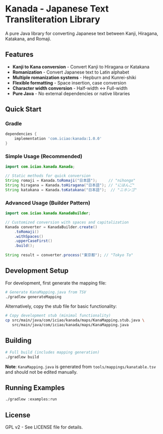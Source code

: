 # Kanada - Japanese Text Transliteration Library

A pure Java library for converting Japanese text between Kanji, Hiragana, Katakana, and Romaji.

## Features

- **Kanji to Kana conversion** - Convert Kanji to Hiragana or Katakana
- **Romanization** - Convert Japanese text to Latin alphabet
- **Multiple romanization systems** - Hepburn and Kunrei-shiki
- **Flexible formatting** - Space insertion, case conversion
- **Character width conversion** - Half-width ↔ Full-width
- **Pure Java** - No external dependencies or native libraries

## Quick Start

### Gradle
```gradle
dependencies {
    implementation 'com.iciao:kanada:1.0.0'
}
```

### Simple Usage (Recommended)
```java
import com.iciao.kanada.Kanada;

// Static methods for quick conversion
String romaji = Kanada.toRomaji("日本語");     // "nihongo"
String hiragana = Kanada.toHiragana("日本語"); // "にほんご"
String katakana = Kanada.toKatakana("日本語");  // "ニホンゴ"
```

### Advanced Usage (Builder Pattern)
```java
import com.iciao.kanada.KanadaBuilder;

// Customized conversion with spaces and capitalization
Kanada converter = KanadaBuilder.create()
    .toRomaji()
    .withSpaces()
    .upperCaseFirst()
    .build();
    
String result = converter.process("東京都"); // "Tokyo To"
```



## Development Setup

For development, first generate the mapping file:

```bash
# Generate KanaMapping.java from TSV
./gradlew generateMapping
```

Alternatively, copy the stub file for basic functionality:

```bash
# Copy development stub (minimal functionality)
cp src/main/java/com/iciao/kanada/maps/KanaMapping.stub.java \
   src/main/java/com/iciao/kanada/maps/KanaMapping.java
```

## Building

```bash
# Full build (includes mapping generation)
./gradlew build
```

**Note**: `KanaMapping.java` is generated from `tools/mappings/kanatable.tsv` and should not be edited manually.

## Running Examples

```bash
./gradlew :examples:run
```

## License

GPL v2 - See LICENSE file for details.